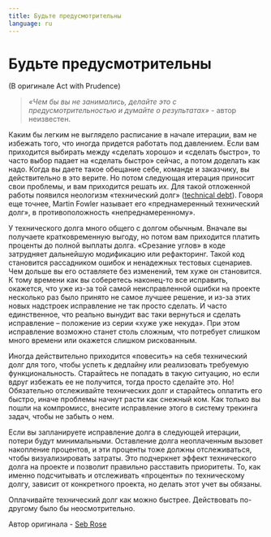 ```yaml
---
title: Будьте предусмотрительны
language: ru
---
```


# Будьте предусмотрительны
(В оригинале Act with Prudence)

> *«Чем бы вы не занимались, делайте это с предусмотрительностью и думайте о результатах»* - автор неизвестен.

Каким бы легким не выглядело расписание в начале итерации, вам не избежать того, что иногда придется работать под давлением. Если вам приходится выбирать между «сделать хорошо» и «сделать быстро», то часто выбор падает на «сделать быстро» сейчас, а потом доделать как надо. Когда вы даете такое обещание себе, команде и заказчику, вы действительно в это верите. Но потом следующая итерация приносит свои проблемы, и вам приходится решать их. Для такой отложенной работы появился неологизм «технический долг» ([technical debt](http://martinfowler.com/bliki/TechnicalDebtQuadrant.html)). Говоря еще точнее, Martin Fowler называет его «преднамеренный технический долг», в противоположность «непреднамеренному».

У технического долга много общего с долгом обычным. Вначале вы получаете кратковременную выгоду, но потом вам приходится платить проценты до полной выплаты долга. «Срезание углов» в коде затрудняет дальнейшую модификацию или рефакторинг. Такой код становится рассадником ошибок и ненадежных тестовых сценариев. Чем дольше вы его оставляете без изменений, тем хуже он становится. К тому времени как вы соберетесь наконец-то все исправить, окажется, что уже из-за той самой неисправленной ошибки на проекте несколько раз было принято не самое лучшее решение, и из-за этих новых надстроек исправление не так просто сделать. И часто единственное, что реально вынудит вас таки вернуться и сделать исправление – положение из серии «хуже уже некуда». При этом исправление возможно станет столь сложным, что потребует слишком много времени или окажется слишком рискованным.

Иногда действительно приходится «повесить» на себя технический долг для того, чтобы успеть к дедлайну или реализовать требуемую функциональность. Старайтесь не попадать в такую ситуацию, но если вдруг избежать ее не получится, тогда просто сделайте это. Но! Обязательно отслеживайте технических долг и старайтесь оплатить его быстро, иначе проблемы начнут расти как снежный ком. Как только вы пошли на компромисс, внесите исправление этого в систему трекинга задач, чтобы не забыть о нем.

Если вы запланируете исправление долга в следующей итерации, потери будут минимальными. Оставление долга неоплаченным вызовет накопление процентов, и эти проценты тоже должны отслеживаться, чтобы визуализировать затраты. Это подчеркнет эффект технического долга на проекте и позволит правильно расставить приоритеты. То, как именно подсчитывать и отслеживать «проценты» по техническому долгу, зависит от конкретного проекта, но делать этот учет вы обязаны.

Оплачивайте технический долг как можно быстрее. Действовать по-другому было бы неосмотрительно.

Автор оригинала - [Seb Rose](http://programmer.97things.oreilly.com/wiki/index.php/Seb_Rose)